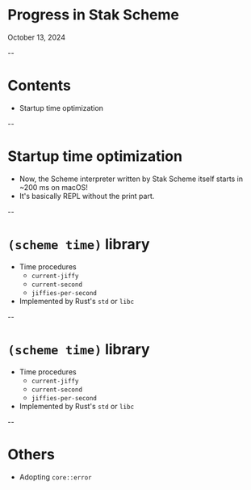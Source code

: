 # Progress in Stak Scheme

October 13, 2024

--

# Contents

- Startup time optimization

--

# Startup time optimization

- Now, the Scheme interpreter written by Stak Scheme itself starts in ~200 ms on macOS!
- It's basically REPL without the print part.

--

# `(scheme time)` library

- Time procedures
  - `current-jiffy`
  - `current-second`
  - `jiffies-per-second`
- Implemented by Rust's `std` or `libc`

--

# `(scheme time)` library

- Time procedures
  - `current-jiffy`
  - `current-second`
  - `jiffies-per-second`
- Implemented by Rust's `std` or `libc`

--

# Others

- Adopting `core::error`

